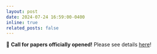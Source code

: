 ```yaml
---
layout: post
date: 2024-07-24 16:59:00-0400
inline: true
related_posts: false
---
```


:mega: **Call for papers officially opened!** Please see details [here](https://um-cir.github.io/callForPapers/)!